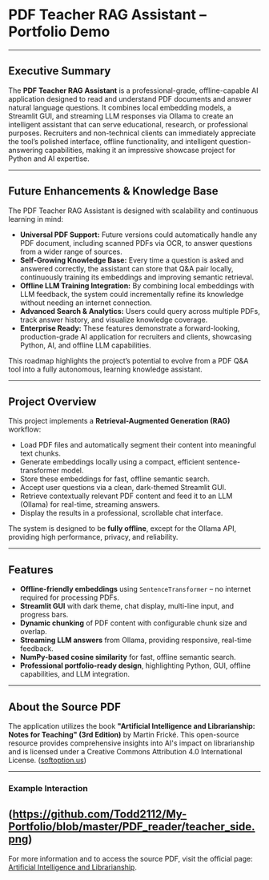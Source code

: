 # PDF Teacher RAG Assistant – Portfolio Demo

---

## Executive Summary

The **PDF Teacher RAG Assistant** is a professional-grade, offline-capable AI application designed to read and understand PDF documents and answer natural language questions. It combines local embedding models, a Streamlit GUI, and streaming LLM responses via Ollama to create an intelligent assistant that can serve educational, research, or professional purposes. Recruiters and non-technical clients can immediately appreciate the tool’s polished interface, offline functionality, and intelligent question-answering capabilities, making it an impressive showcase project for Python and AI expertise.

---

## Future Enhancements & Knowledge Base

The PDF Teacher RAG Assistant is designed with scalability and continuous learning in mind:

- **Universal PDF Support:** Future versions could automatically handle any PDF document, including scanned PDFs via OCR, to answer questions from a wider range of sources.
- **Self-Growing Knowledge Base:** Every time a question is asked and answered correctly, the assistant can store that Q&A pair locally, continuously training its embeddings and improving semantic retrieval.
- **Offline LLM Training Integration:** By combining local embeddings with LLM feedback, the system could incrementally refine its knowledge without needing an internet connection.
- **Advanced Search & Analytics:** Users could query across multiple PDFs, track answer history, and visualize knowledge coverage.
- **Enterprise Ready:** These features demonstrate a forward-looking, production-grade AI application for recruiters and clients, showcasing Python, AI, and offline LLM capabilities.

This roadmap highlights the project’s potential to evolve from a PDF Q&A tool into a fully autonomous, learning knowledge assistant.

---

## Project Overview

This project implements a **Retrieval-Augmented Generation (RAG)** workflow:

- Load PDF files and automatically segment their content into meaningful text chunks.
- Generate embeddings locally using a compact, efficient sentence-transformer model.
- Store these embeddings for fast, offline semantic search.
- Accept user questions via a clean, dark-themed Streamlit GUI.
- Retrieve contextually relevant PDF content and feed it to an LLM (Ollama) for real-time, streaming answers.
- Display the results in a professional, scrollable chat interface.

The system is designed to be **fully offline**, except for the Ollama API, providing high performance, privacy, and reliability.

---

## Features

- **Offline-friendly embeddings** using `SentenceTransformer` – no internet required for processing PDFs.
- **Streamlit GUI** with dark theme, chat display, multi-line input, and progress bars.
- **Dynamic chunking** of PDF content with configurable chunk size and overlap.
- **Streaming LLM answers** from Ollama, providing responsive, real-time feedback.
- **NumPy-based cosine similarity** for fast, offline semantic search.
- **Professional portfolio-ready design**, highlighting Python, GUI, offline capabilities, and LLM integration.

---

## About the Source PDF

The application utilizes the book **"Artificial Intelligence and Librarianship: Notes for Teaching" (3rd Edition)** by Martin Frické. This open-source resource provides comprehensive insights into AI's impact on librarianship and is licensed under a Creative Commons Attribution 4.0 International License. ([softoption.us](https://softoption.us/AIandLibrarianship?utm_source=chatgpt.com))

---

### Example Interaction


(https://github.com/Todd2112/My-Portfolio/blob/master/PDF_reader/teacher_side.png)
---

For more information and to access the source PDF, visit the official page: [Artificial Intelligence and Librarianship](https://softoption.us/AIandLibrarianship).  
